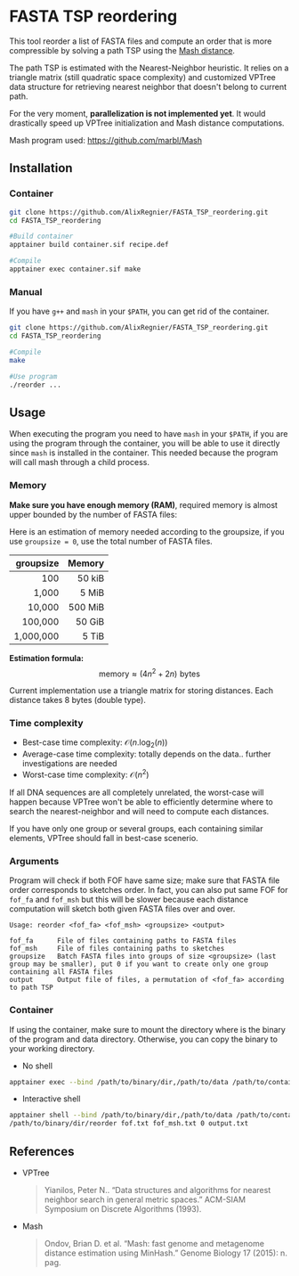 # FASTA TSP reordering

This tool reorder a list of FASTA files and compute an order that is more compressible by solving a path TSP using the [Mash distance](https://mash.readthedocs.io/en/latest/distances.html).


The path TSP is estimated with the Nearest-Neighbor heuristic. It relies on a triangle matrix (still quadratic space complexity) and customized VPTree data structure for retrieving nearest neighbor that doesn't belong to current path.

For the very moment, **parallelization is not implemented yet**. It would drastically speed up VPTree initialization and Mash distance computations.

Mash program used: https://github.com/marbl/Mash

## Installation

### Container 
```bash
git clone https://github.com/AlixRegnier/FASTA_TSP_reordering.git
cd FASTA_TSP_reordering

#Build container
apptainer build container.sif recipe.def

#Compile
apptainer exec container.sif make
```

### Manual

If you have ``g++`` and ``mash`` in your ``$PATH``, you can get rid of the container.

```bash
git clone https://github.com/AlixRegnier/FASTA_TSP_reordering.git
cd FASTA_TSP_reordering

#Compile
make

#Use program
./reorder ...
```

## Usage

When executing the program you need to have ``mash`` in your ``$PATH``, if you are using the program through the container, you will be able to use it directly since ``mash`` is installed in the container. This needed because the program will call mash through a child process.

### Memory 
**Make sure you have enough memory (RAM)**, required memory is almost upper bounded by the number of FASTA files:  

Here is an estimation of memory needed according to the groupsize, if you use ``groupsize = 0``, use the total number of FASTA files.

groupsize|Memory
--:|--:
100 | 50 kiB
1,000 | 5 MiB
10,000 | 500 MiB
100,000 | 50 GiB
1,000,000 | 5 TiB

**Estimation formula:**
$$\text{memory} \approx (4n^2 + 2n)\,\,\text{bytes}$$

Current implementation use a triangle matrix for storing distances. Each distance takes 8 bytes (double type).

### Time complexity

* Best-case time complexity: $\mathcal{O}(n.\text{log}_2(n))$
* Average-case time complexity: totally depends on the data.. further investigations are needed
* Worst-case time complexity: $\mathcal{O}(n^2)$

If all DNA sequences are all completely unrelated, the worst-case will happen because VPTree won't be able to efficiently determine where to search the nearest-neighbor and will need to compute each distances.

If you have only one group or several groups, each containing similar elements, VPTree should fall in best-case scenerio.

### Arguments

Program will check if both FOF have same size; make sure that FASTA file order corresponds to sketches order. In fact, you can also put same FOF for ``fof_fa`` and ``fof_msh`` but this will be slower because each distance computation will sketch both given FASTA files over and over.

```
Usage: reorder <fof_fa> <fof_msh> <groupsize> <output>

fof_fa		File of files containing paths to FASTA files
fof_msh		File of files containing paths to sketches
groupsize	Batch FASTA files into groups of size <groupsize> (last group may be smaller), put 0 if you want to create only one group containing all FASTA files
output		Output file of files, a permutation of <fof_fa> according to path TSP
```

### Container
If using the container, make sure to mount the directory where is the binary of the program and data directory. Otherwise, you can copy the binary to your working directory.

* No shell
```bash
apptainer exec --bind /path/to/binary/dir,/path/to/data /path/to/container/image /path/to/binary/dir/reorder fof.txt fof_msh.txt 0 output.txt
```

* Interactive shell
```bash
apptainer shell --bind /path/to/binary/dir,/path/to/data /path/to/container/image
/path/to/binary/dir/reorder fof.txt fof_msh.txt 0 output.txt
```

## References

* VPTree  

    > Yianilos, Peter N.. “Data structures and algorithms for nearest neighbor search in general metric spaces.” ACM-SIAM Symposium on Discrete Algorithms (1993).

* Mash
    > Ondov, Brian D. et al. “Mash: fast genome and metagenome distance estimation using MinHash.” Genome Biology 17 (2015): n. pag.